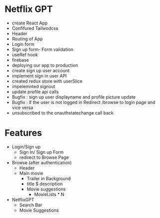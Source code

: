 # Netflix GPT 

- create React App
- Confifured Tailwodcss
- Header
- Routing of App
- Login form
- Sign up form- Form validation 
- useRef hook
- firebase 
- deploying our app to production
- create sign up user account
- implement sign in user API
- created redux store with userSlice
- impelemnted signout
- update profile api calls
- Bugfix : sign up user displayname and profile picture update
- Bugfix : if the user is not logged in Redirect /browse to login page and vice versa
- unsubscribed to the onauthstatechange call back

# Features

- Login/Sign up 
    - Sign In/ Sign up Form
    - redirect to Browse Page
- Browse (after authentication)
    - Header
    - Main movie
        - Trailer in Background
        - title $ description 
        - Movie suggestions
            - MovieLists * N
- NetflixGPT
    - Search Bar
    - Movie Suggestions